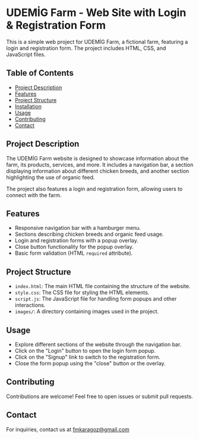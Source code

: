 # UDEMİG Farm - Web Site with Login & Registration Form

This is a simple web project for UDEMİG Farm, a fictional farm, featuring a login and registration form. The project includes HTML, CSS, and JavaScript files.

## Table of Contents

- [Project Description](#project-description)
- [Features](#features)
- [Project Structure](#project-structure)
- [Installation](#installation)
- [Usage](#usage)
- [Contributing](#contributing)
- [Contact](#contact)

## Project Description

The UDEMİG Farm website is designed to showcase information about the farm, its products, services, and more. It includes a navigation bar, a section displaying information about different chicken breeds, and another section highlighting the use of organic feed.

The project also features a login and registration form, allowing users to connect with the farm.

## Features

- Responsive navigation bar with a hamburger menu.
- Sections describing chicken breeds and organic feed usage.
- Login and registration forms with a popup overlay.
- Close button functionality for the popup overlay.
- Basic form validation (HTML `required` attribute).

## Project Structure

- `index.html`: The main HTML file containing the structure of the website.
- `style.css`: The CSS file for styling the HTML elements.
- `script.js`: The JavaScript file for handling form popups and other interactions.
- `images/`: A directory containing images used in the project.

## Usage

- Explore different sections of the website through the navigation bar.
- Click on the "Login" button to open the login form popup.
- Click on the "Signup" link to switch to the registration form.
- Close the form popup using the "close" button or the overlay.

## Contributing

Contributions are welcome! Feel free to open issues or submit pull requests.


## Contact
For inquiries, contact us at fmkaragoz@gmail.com
